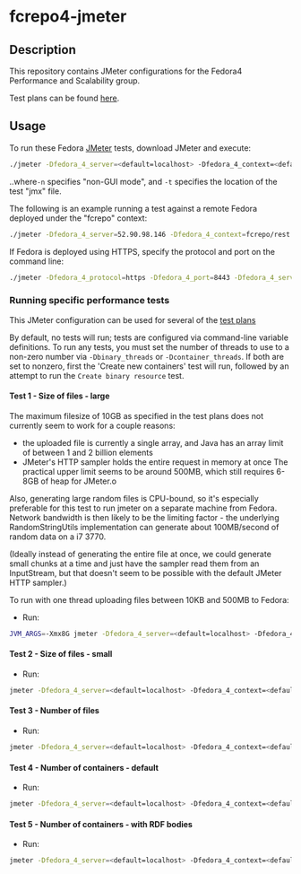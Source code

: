 # fcrepo4-jmeter

## Description

This repository contains JMeter configurations for the Fedora4 Performance and Scalability group.

Test plans can be found [here](https://wiki.duraspace.org/display/FF/Performance+and+Scalability+Test+Plans).

## Usage

To run these Fedora [JMeter](http://jmeter.apache.org/) tests, download JMeter and execute:
```bash
./jmeter -Dfedora_4_server=<default=localhost> -Dfedora_4_context=<default=rest> -n -t <path/to/fcrepo4-jmeter>/fedora.jmx
```
..where`-n` specifies "non-GUI mode", and `-t` specifies the location of the test "jmx" file.

The following is an example running a test against a remote Fedora deployed under the "fcrepo" context:
```bash
./jmeter -Dfedora_4_server=52.90.98.146 -Dfedora_4_context=fcrepo/rest -n -t fedora.jmx
```

If Fedora is deployed using HTTPS, specify the protocol and port on the command line:
```bash
./jmeter -Dfedora_4_protocol=https -Dfedora_4_port=8443 -Dfedora_4_server=<default=localhost> -Dfedora_4_context=<default=rest> -n -t <path/to/fcrepo4-jmeter>/fedora.jmx
```

### Running specific performance tests

This JMeter configuration can be used for several of the [test plans](https://wiki.duraspace.org/display/FF/Performance+and+Scalability+Test+Plans)

By default, no tests will run; tests are configured via command-line variable
definitions. To run any tests, you must set the number of threads to use to a
non-zero number via `-Dbinary_threads` or `-Dcontainer_threads`. If both are
set to nonzero, first the 'Create new containers' test will run, followed by an
attempt to run the `Create binary resource` test.

#### Test 1 - Size of files - large

The maximum filesize of 10GB as specified in the test plans does not currently seem to work for a couple reasons:
 - the uploaded file is currently a single array, and Java has an array limit of between 1 and 2 billion elements
 - JMeter's HTTP sampler holds the entire request in memory at once
The practical upper limit seems to be around 500MB, which still requires 6-8GB of heap for JMeter.o

Also, generating large random files is CPU-bound, so it's especially preferable
for this test to run jmeter on a separate machine from Fedora. Network
bandwidth is then likely to be the limiting factor - the underlying
RandomStringUtils implementation can generate about 100MB/second of random
data on a i7 3770.

(Ideally instead of generating the entire file at once, we could generate small
chunks at a time and just have the sampler read them from an InputStream, but
that doesn't seem to be possible with the default JMeter HTTP sampler.)

To run with one thread uploading files between 10KB and 500MB to Fedora: 

* Run:
```bash 
JVM_ARGS=-Xmx8G jmeter -Dfedora_4_server=<default=localhost> -Dfedora_4_context=<default=rest> -Dfilesize_min=10000 -Dfilesize_max=500000000 -Dbinary_threads=1 -n -t <path/to/fcrepo4-jmeter>/fedora.jmx 
```

#### Test 2 - Size of files - small

* Run:
```bash 
jmeter -Dfedora_4_server=<default=localhost> -Dfedora_4_context=<default=rest> -Dfilesize_min=0 -Dfilesize_max=4096 -Dbinary_threads=1 -n -t <path/to/fcrepo4-jmeter>/fedora.jmx
```

#### Test 3 - Number of files

* Run:
```bash
jmeter -Dfedora_4_server=<default=localhost> -Dfedora_4_context=<default=rest> -Dfilesize_min=10000 -Dfilesize_max=100000 -Dbinary_threads=1 -n -t <path/to/fcrepo4-jmeter>/fedora.jmx
```

#### Test 4 - Number of containers - default

* Run:
```bash
jmeter -Dfedora_4_server=<default=localhost> -Dfedora_4_context=<default=rest> -Dcontainer_threads=1 -n -t <path/to/fcrepo4-jmeter>/fedora.jmx
```

#### Test 5 - Number of containers - with RDF bodies

* Run:
```bash
jmeter -Dfedora_4_server=<default=localhost> -Dfedora_4_context=<default=rest> -Dcontainer_rdf_threads=1 -n -t <path/to/fcrepo4-jmeter>/fedora.jmx
```
